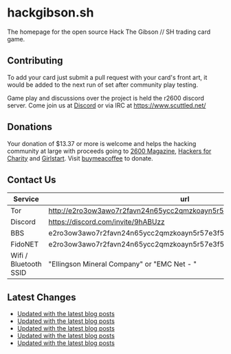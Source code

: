 # hackgibson.sh
The homepage for the open source Hack The Gibson // SH trading card game.


## Contributing

To add your card just submit a pull request with your card's front art, it would be added to the next run of set after community play testing.

Game play and discussions over the project is held the r2600 discord server. Come join us at [Discord](https://discord.com/invite/9hABUzz) or via IRC at https://www.scuttled.net/


## Donations

Your donation of $13.37 or more is welcome and helps the hacking community at large with proceeds going to [2600 Magazine](https://2600.com/), [Hackers for Charity](https://hackersforcharity.org) and [Girlstart](https://girlstart.org).  Visit [buymeacoffee](https://www.buymeacoffee.com/hackgibson.sh) to donate.


## Contact Us

Service | url
-|-
Tor | http://e2ro3ow3awo7r2favn24n65ycc2qmzkoayn5r57e3f56nvjwdcgg32ad.onion
Discord | https://discord.com/invite/9hABUzz
BBS | e2ro3ow3awo7r2favn24n65ycc2qmzkoayn5r57e3f56nvjwdcgg32ad.onion:23
FidoNET | e2ro3ow3awo7r2favn24n65ycc2qmzkoayn5r57e3f56nvjwdcgg32ad.onion:24554
Wifi / Bluetooth SSID | "Ellingson Mineral Company" or "EMC Net - <fidonet address>"

## Latest Changes
<!-- BLOG-POST-LIST:START -->
- [Updated with the latest blog posts](https://github.com/DFW2600/hackgibson.sh/commit/766b83dc51572965a6ae3d8d9f4dfff4328d086f)
- [Updated with the latest blog posts](https://github.com/DFW2600/hackgibson.sh/commit/4a525da2261366eb1bc3a4cacc320e9ba35886fc)
- [Updated with the latest blog posts](https://github.com/DFW2600/hackgibson.sh/commit/6c794580d3a43140b4a93663ee80fb9cae10c228)
- [Updated with the latest blog posts](https://github.com/DFW2600/hackgibson.sh/commit/49852579e751040abe95842ef8f028c3f131a5e6)
- [Updated with the latest blog posts](https://github.com/DFW2600/hackgibson.sh/commit/8df37d5c4662338ad5a93e80dd1c6d55a0feafb3)
<!-- BLOG-POST-LIST:END -->
